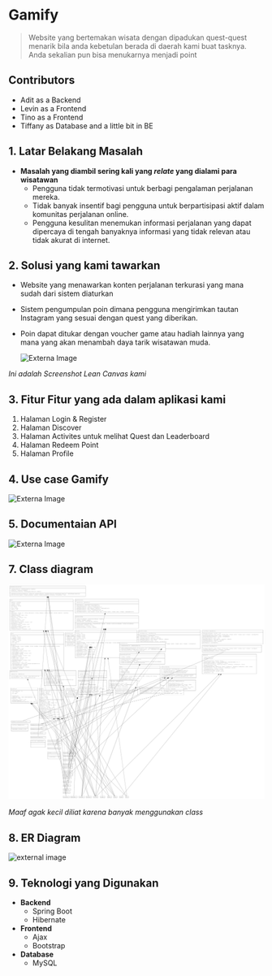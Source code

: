 # Gamify
  > Website yang bertemakan wisata dengan dipadukan quest-quest menarik bila anda kebetulan berada di daerah kami buat tasknya. Anda sekalian pun bisa menukarnya menjadi point

## Contributors
- Adit as a Backend
- Levin as a Frontend
- Tino as a Frontend
- Tiffany as Database and a little bit in BE

## 1. Latar Belakang Masalah
  - **Masalah yang diambil sering kali yang _relate_ yang dialami para wisatawan**
      - Pengguna tidak termotivasi untuk berbagi pengalaman perjalanan mereka.
      * Tidak banyak insentif bagi pengguna untuk berpartisipasi aktif dalam komunitas perjalanan online.
      + Pengguna kesulitan menemukan informasi perjalanan yang dapat dipercaya di tengah banyaknya informasi yang tidak relevan atau tidak akurat di internet.      

## 2. Solusi yang kami tawarkan
  - Website yang menawarkan konten perjalanan terkurasi yang mana sudah dari sistem diaturkan
  - Sistem pengumpulan poin dimana pengguna mengirimkan tautan Instagram yang sesuai dengan quest yang diberikan.
  - Poin dapat ditukar dengan voucher game atau hadiah lainnya yang mana yang akan menambah daya tarik wisatawan muda.

    ![Externa Image](https://github.com/Roczantya/Gamify./blob/Gamify-Project/image/Screenshot%202024-06-16%20225750.png)
    

_Ini adalah Screenshot Lean Canvas kami_

## 3. Fitur Fitur yang ada dalam aplikasi kami
  1. Halaman Login & Register
  2. Halaman Discover
  3. Halaman Activites untuk melihat Quest dan Leaderboard
  4. Halaman Redeem Point
  5. Halaman Profile

## 4. Use case Gamify
  ![Externa Image](https://github.com/Roczantya/Gamify./blob/Gamify-Project/image/Screenshot%202024-06-17%20132421.png)


## 5. Documentaian API 
   ![Externa Image](https://github.com/Roczantya/Gamify./blob/Gamify-Project/image/WhatsApp%20Image%202024-06-15%20at%2019.56.46_53abea45.jpg)

## 7. Class diagram
![Wxternal Image](https://github.com/Roczantya/Gamify/blob/Gamify-Project/image/class%20diagram.png)

_Maaf agak kecil diliat karena banyak menggunakan class_

## 8. ER Diagram
![external image]()

## 9. Teknologi yang Digunakan
  - **Backend**
    - Spring Boot
    - Hibernate
  - **Frontend**
    - Ajax
    - Bootstrap
  - **Database**
    - MySQL
